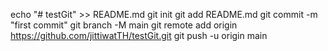 echo "# testGit" >> README.md
git init
git add README.md
git commit -m "first commit"
git branch -M main
git remote add origin https://github.com/jittiwatTH/testGit.git
git push -u origin main